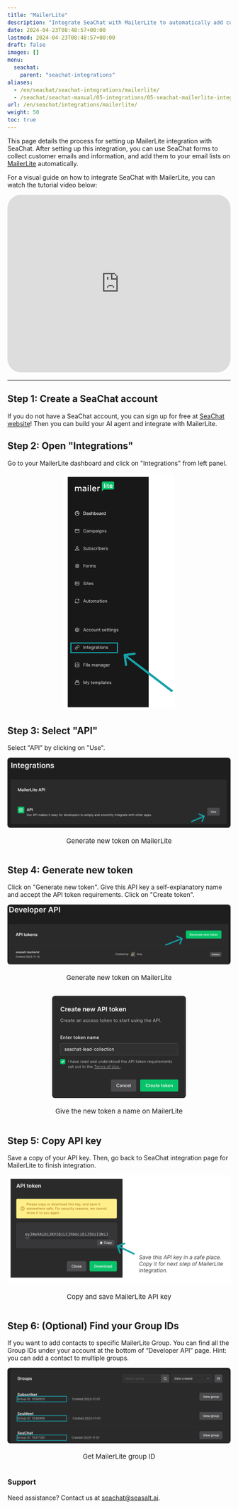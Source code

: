 ```yaml
---
title: "MailerLite"
description: "Integrate SeaChat with MailerLite to automatically add customer emails from forms to your lists. Learn how to generate an API token for email marketing."
date: 2024-04-23T08:48:57+00:00
lastmod: 2024-04-23T08:48:57+00:00
draft: false
images: []
menu:
  seachat:
    parent: "seachat-integrations"
aliases:
  - /en/seachat/seachat-integrations/mailerlite/
  - /seachat/seachat-manual/05-integrations/05-seachat-mailerlite-integration/
url: /en/seachat/integrations/mailerlite/  
weight: 50
toc: true
---
```


This page details the process for setting up MailerLite integration with SeaChat. After setting up this integration, you can use SeaChat forms to collect customer emails and information, and add them to your email lists on [MailerLite](https://www.mailerlite.com/) automatically.

For a visual guide on how to integrate SeaChat with MailerLite, you can watch the tutorial video below:
<br/>
<iframe width="100%" height="400" src="https://www.youtube.com/embed/?v=xTnJ9L1sVC4&list=PL8K7_LTqly44LeOocjDOpXH0svonxa0T0&index=14" title="YouTube video player" frameborder="0" allow="accelerometer; autoplay; clipboard-write; encrypted-media; gyroscope; picture-in-picture" allowfullscreen style="border-radius: 30px;"></iframe>

---

## Step 1: Create a SeaChat account
If you do not have a SeaChat account, you can sign up for free at [SeaChat website](https://chat.seasalt.ai/)! Then you can build your AI agent and integrate with MailerLite.


## Step 2: Open "Integrations"
Go to your MailerLite dashboard and click on "Integrations" from left panel.

<div style="display: flex; flex-direction: column; align-items: center;">
<div style="width: 50%; text-align: center; display: flex; flex-direction: column; align-items: center; justify-item: center">
  <a href="/images/seachat-integrations/mailerlite/add-mailerlite-integrations.png" style="height: 200px; width: 100%; height: 100%;display: flex; justify-content: center; align-items: center; overflow: hidden;" target="_blank">
<img width="100%" style="border-radius: 0.4rem; cursor: zoom-in;" src="/images/seachat-integrations/mailerlite/add-mailerlite-integrations.png" alt="Go to your Mailerlite dashboard and click on Design Site from top right menu.">
</a>
</div>
</div>


## Step 3: Select "API"
Select "API" by clicking on "Use".


<div style="display: flex; flex-direction: column; align-items: center;">
<div style="width: 100%; text-align: center; display: flex; flex-direction: column; align-items: center; justify-item: center">
  <a href="/images/seachat-integrations/mailerlite/select-mailerlite-api.png" style="height: 200px; width: 100%; height: 100%;display: flex; justify-content: center; align-items: center; overflow: hidden;" target="_blank">
<img width="100%" style="border-radius: 0.4rem; cursor: zoom-in;" src="/images/seachat-integrations/mailerlite/select-mailerlite-api.png" alt="Select API on MailerLite">
</a>
    <p style="margin-top: 20px; font-size: 15px">Generate new token on MailerLite
</div>
</div>



## Step 4: Generate new token
Click on "Generate new token". Give this API key a self-explanatory name and accept the API token requirements. Click on "Create token".

<div style="display: flex; flex-direction: column; align-items: center;">
<div style="width: 100%; text-align: center; display: flex; flex-direction: column; align-items: center; justify-item: center">
  <a href="/images/seachat-integrations/mailerlite/generate-new-token-mailerlite.png" style="height: 200px; width: 100%; height: 100%;display: flex; justify-content: center; align-items: center; overflow: hidden;" target="_blank">
<img width="100%" style="border-radius: 0.4rem; cursor: zoom-in;" src="/images/seachat-integrations/mailerlite/generate-new-token-mailerlite.png" alt="Generate new token on MailerLite">
</a>
    <p style="margin-top: 20px; font-size: 15px">Generate new token on MailerLite
</div>
</div>

<br>

<div style="display: flex; flex-direction: column; align-items: center;">
<div style="width: 60%; text-align: center; display: flex; flex-direction: column; align-items: center; justify-item: center">
  <a href="/images/seachat-integrations/mailerlite/give-api-token-name-mailerlite.png" style="height: 200px; width: 100%; height: 100%;display: flex; justify-content: center; align-items: center; overflow: hidden;" target="_blank">
<img width="100%" style="border-radius: 0.4rem; cursor: zoom-in;" src="/images/seachat-integrations/mailerlite/give-api-token-name-mailerlite.png" alt="Give the new token a name on MailerLite">
</a>
    <p style="margin-top: 20px; font-size: 15px">Give the new token a name on MailerLite
</div>
</div>

## Step 5: Copy API key
Save a copy of your API key. Then, go back to SeaChat integration page for MailerLite to finish integration.


<div style="display: flex; flex-direction: column; align-items: center;">
<div style="width: 100%; text-align: center; display: flex; flex-direction: column; align-items: center; justify-item: center">
  <a href="/images/seachat-integrations/mailerlite/copy-and-save-mailerlite-api-key.png" style="height: 200px; width: 100%; height: 100%;display: flex; justify-content: center; align-items: center; overflow: hidden;" target="_blank">
<img width="100%" style="border-radius: 0.4rem; cursor: zoom-in;" src="/images/seachat-integrations/mailerlite/copy-and-save-mailerlite-api-key.png" alt="Copy and save MailerLite API key">
</a>
    <p style="margin-top: 20px; font-size: 15px">Copy and save MailerLite API key
</div>
</div>



## Step 6: (Optional) Find your Group IDs
If you want to add contacts to specific MailerLite Group. You can find all the Group IDs under your account at the bottom of “Developer API” page. Hint: you can add a contact to multiple groups.

<div style="display: flex; flex-direction: column; align-items: center;">
<div style="width: 100%; text-align: center; display: flex; flex-direction: column; align-items: center; justify-item: center">
  <a href="/images/seachat-integrations/mailerlite/get-mailerlite-group-id.png" style="height: 200px; width: 100%; height: 100%;display: flex; justify-content: center; align-items: center; overflow: hidden;" target="_blank">
<img width="100%" style="border-radius: 0.4rem; cursor: zoom-in;" src="/images/seachat-integrations/mailerlite/get-mailerlite-group-id.png" alt="Get MailerLite group ID">
</a>
    <p style="margin-top: 20px; font-size: 15px">Get MailerLite group ID
</div>
</div>


### Support
Need assistance? Contact us at [seachat@seasalt.ai](mailto:seachat@seasalt.ai).

 